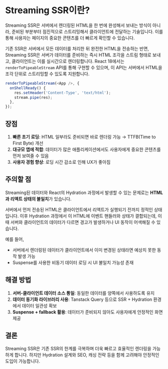 # Streaming SSR이란?

Streaming SSR은 서버에서 렌더링된 HTML을 한 번에 완성해서 보내는 방식이 아니라, 준비된 부분부터 점진적으로 스트리밍해서 클라이언트에 전달하는 기술입니다. 이를 통해 사용자는 페이지의 중요한 콘텐츠를 더 빠르게 확인할 수 있습니다.

기존 SSR은 서버에서 모든 데이터를 처리한 뒤 완전한 HTML을 전송하는 반면, Streaming SSR은 서버가 데이터를 준비하는 즉시 HTML 조각을 스트림 형태로 보내고, 클라이언트는 이를 실시간으로 렌더링합니다. React 18에서는 `renderToPipeableStream` API를 통해 구현할 수 있으며, 이 API는 서버에서 HTML을 조각 단위로 스트리밍할 수 있도록 지원합니다.

```js
renderToPipeableStream(<App />, {
  onShellReady() {
    res.setHeader('Content-Type', 'text/html');
    stream.pipe(res);
  },
});
```

## 장점

1. **빠른 초기 로딩**: HTML 일부라도 준비되면 바로 렌더링 가능 → TTFB(Time to First Byte) 개선
2. **대규모 앱에 적합**: 데이터가 많은 애플리케이션에서도 사용자에게 중요한 콘텐츠를 먼저 보여줄 수 있음
3. **사용자 경험 향상**: 로딩 시간 감소로 인해 UX가 좋아짐

## 주의할 점

Streaming된 데이터와 React의 Hydration 과정에서 발생할 수 있는 문제로는 **HTML과 리액트 상태의 불일치**가 있습니다.

서버에서 먼저 전송된 HTML은 클라이언트에서 리액트가 실행되기 전까지 정적인 상태입니다. 이후 Hydration 과정에서 이 HTML에 이벤트 핸들러와 상태가 결합되는데, 이때 서버와 클라이언트의 데이터가 다르면 경고가 발생하거나 UI 동작이 어색해질 수 있습니다.

예를 들어,

* 서버에서 렌더링된 데이터가 클라이언트에서 이미 변경된 상태라면 예상치 못한 동작 발생 가능
* Suspense를 사용한 비동기 데이터 로딩 시 UI 불일치 가능성 존재

## 해결 방법

1. **서버-클라이언트 데이터 소스 통일**: 동일한 데이터를 양쪽에서 사용하도록 유지
2. **데이터 동기화 라이브러리 사용**: Tanstack Query 등으로 SSR + Hydration 환경에서 데이터 일관성 확보
3. **Suspense + fallback 활용**: 데이터가 준비되지 않아도 사용자에게 안정적인 화면 제공

## 결론

Streaming SSR은 기존 SSR의 한계를 극복하며 더욱 빠르고 효율적인 렌더링을 가능하게 합니다. 하지만 Hydration 설계와 SEO, 캐싱 전략 등을 함께 고려해야 안정적인 도입이 가능합니다.
